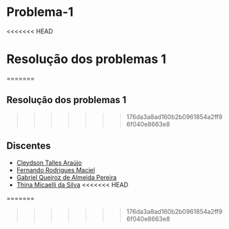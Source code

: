 
# Problema-1

<<<<<<< HEAD
# Resolução dos problemas 1
=======
## Resolução dos problemas 1
>>>>>>> 176da3a8ad160b2b0961854a2ff96f040e8663e8

## Discentes 
* [Cleydson Talles Araújo](https://github.com/talles17)
* [Fernando Rodrigues Maciel](https://github.com/nandomaciel)
* [Gabriel Queiroz de Almeida Pereira](https://github.com/gabrielqap)
* [Thina Micaelli da Silva](https://github.com/thinamicaelli)
<<<<<<< HEAD


=======
>>>>>>> 176da3a8ad160b2b0961854a2ff96f040e8663e8
